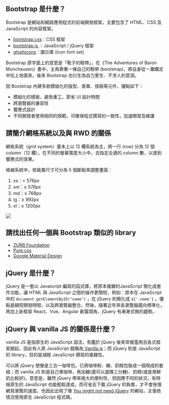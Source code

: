 ## Bootstrap 是什麼？
Bootstrap 是網站和網路應用程式的前端開發框架，主要包含了 HTML、CSS 及 JavaScript 的內容框架。
- [bootstrap.css](https://github.com/twbs/bootstrap/blob/master/dist/css/bootstrap.css)：CSS 框架
- [bootstrap.js ](https://github.com/twbs/bootstrap/blob/master/dist/js/bootstrap.js)：JavaScript / jQuery 框架
- [glyphicons](https://getbootstrap.com/docs/3.3/components/)：圖示庫 (icon font set)

Bootstrap 原字面上的意思是「靴子的鞋帶」，在《The Adventures of Baron Munchausen》書中，主角靠著一條自己的鞋帶 (bootstrap)，將自身從一灘爛泥中拉上地面來，後來 Bootstrap 也衍生為自力更生、不求人的意涵。

因 Bootstrap 內建多款模組化的版型、表單、按鈕等元件，優點如下：
- 模組化的樣板，避免重工，節省 UI 設計時間
- 跨瀏覽器的兼容性
- 響應式設計
- 不同開發者使用相同的規範，可確保程式撰寫的一致性，加速開發及維護


## 請簡介網格系統以及與 RWD 的關係
網格系統（grid system）基本上以 12 欄系統為主，將一行 (row) 分為 12 個 column（12 欄），在不同的螢幕寬度大小中，去指定合適的 column 數，以達到響應式的效果。

格線系統中，依裝置尺寸可分為 5 個斷點來調整畫面：

1. xs：< 576px
2. sm：≥ 576px
3. md：≥ 768px
4. lg：≥ 992px
5. xl：≥ 1200px

![](https://i.imgur.com/OO7Puio.png)

## 請找出任何一個與 Bootstrap 類似的 library
- [ZURB Foundation](https://zurb.com/responsive)
- [Pure.css
](https://purecss.io/)
- [Google Material Design
](https://material.io/) 

## jQuery 是什麼？
jQuery 是一套以 Javascript 編寫的函式庫，將原本複雜的JavaScript 簡化成套件功能，讓 HTML 與 JavaScript 之間的操作更簡短，例如：原本在 JavaScript 中的 `document.getElementByID("name")` ，在 jQuery 則簡化成 `${'.name'}` 。優點是縮短開發時間，以及跨瀏覽器整合。然後，隨著近年來各瀏覽器趨向標準化，再加上新框架 React、Vue、Angular 嶄露頭角，jQuery 有漸漸式微的趨勢。


## jQuery 與 vanilla JS 的關係是什麼？
vanilla JS 是指原生的 JavaScript 語法，有鑑於 jQuery 後來常被濫用且各式框架掘起，因此有人將 JavaScript 戲稱為[ Vanilla.js](hhttp://vanilla-js.com/)；而 jQuery 則是 JavaScript 的 library，目的是減輕 JavaScript 撰寫的複雜性。

可以將 jQuery 想像是三合一咖啡包，已將咖啡粉、糖、奶精包裝成一個現成的套組；而 vanilla JS 則是自己煮咖啡，再加糖(還可以選擇三分糖)、奶精(或是用鮮奶比較好)。意思是，雖然 jQuery 帶來極大的便利性，但因應不同的狀況，有時候原生的 JavaScript 也能輕鬆達成，而可省去下載 jQuery 的負擔，才不會拖慢網頁瀏覽的速度。也因此出現了像 [You might not need jQuery](http://youmightnotneedjquery.com/) 的網站，主張依情況使用原生 JavaScript 程式碼。

